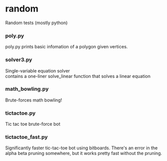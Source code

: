 # random
Random tests (mostly python)

### poly.py
poly.py prints basic infomation of a polygon given vertices.

### solver3.py
Single-variable equation solver\
contains a one-liner solve_linear function that solves a linear equation

### math_bowling.py
Brute-forces math bowling!

### tictactoe.py
Tic tac toe brute-force bot

### tictactoe_fast.py
Significantly faster tic-tac-toe bot using bitboards. There's an error in the alpha beta pruning somewhere, but it works pretty fast without the pruning.
